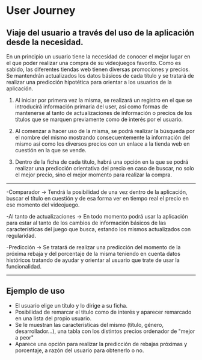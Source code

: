 # User Journey

## Viaje del usuario a través del uso de la aplicación desde la necesidad.

En un principio un usuario tiene la necesidad de conocer el mejor lugar en el que poder realizar una compra de su videojuegos favorito. Como es sabido, las diferentes tiendas web tienen diversas promociones y precios. Se mantendrán actualizados los datos básicos de cada título y se tratará de realizar una predicción hipotética para orientar a los usuarios de la aplicación.

1. Al iniciar por primera vez la misma, se realizará un registro en el que se introducirá información primaria del user, así como formas de mantenerse al tanto de actualizaciones de información o precios de los títulos que se marquen previamente como de interés por el usuario.

2. Al comenzar a hacer uso de la misma, se podrá realizar la búsqueda por el nombre del mismo mostrando consecuentemente la información del mismo así como los diversos precios con un enlace a la tienda web en cuestión en la que se vende.

3. Dentro de la ficha de cada título, habrá una opción en la que se podrá realizar una predicción orientativa del precio en caso de buscar, no solo el mejor precio, sino el mejor momento para realizar la compra.

---------------------------------------------------------------------------------------

-Comparador -> Tendrá la posibilidad de una vez dentro de la aplicación, buscar el título en cuestión y de esa forma ver en tiempo real el precio en ese momento del videojuego.

-Al tanto de actualizaciones -> En todo momento podrá usar la aplicación para estar al tanto de los cambios de información básicos de las características del juego que busca, estando los mismos actualizados con regularidad.

-Predicción -> Se tratará de realizar una predicción del momento de la próxima rebaja y del porcentaje de la misma teniendo en cuenta datos históricos tratando de ayudar y orientar al usuario que trate de usar la funcionalidad.

---------------------------------------------------------------------------------------

## Ejemplo de uso

* El usuario elige un título y lo dirige a su ficha.
* Posibilidad de remarcar el título como de interés y aparecer remarcado en una lista del propio usuario.
* Se le muestran las características del mismo (título, género, desarrollador...), una tabla con los distintos precios ordenador de "mejor a peor"
* Aparece una opción para realizar la predicción de rebajas próximas y porcentaje, a razón del usuario para obtenerlo o no.

